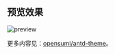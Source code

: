 ## 预览效果

![preview](https://img.alicdn.com/imgextra/i4/O1CN014sFzyd1vjlwEsN9aF_!!6000000006209-2-tps-1260-784.png)

更多内容见：[opensumi/antd-theme](https://github.com/opensumi/antd-theme)。